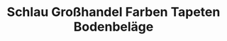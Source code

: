 ---
title: "Schlau Großhandel Farben Tapeten Bodenbeläge"
url: /cottbus/schlau-grosshandel-farben-tapeten-bodenbelaege/
shop: Farben
---